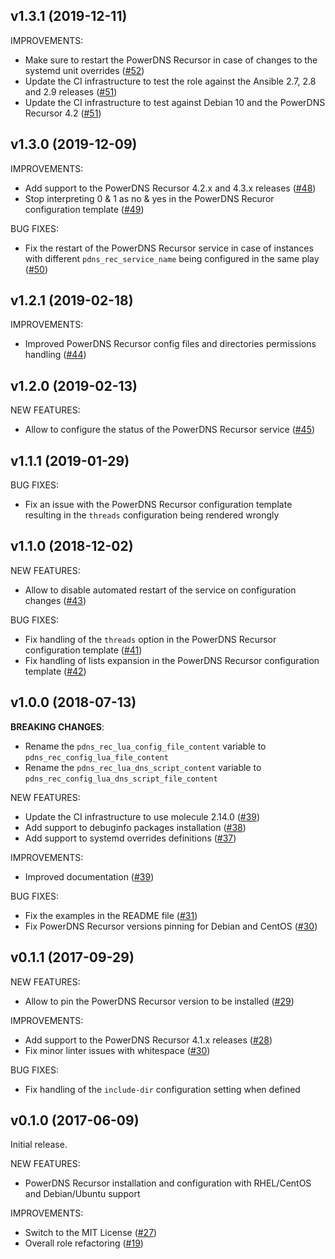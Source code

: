 ## v1.3.1 (2019-12-11)

IMPROVEMENTS:
- Make sure to restart the PowerDNS Recursor in case of changes to the systemd unit overrides ([\#52](https://github.com/PowerDNS/pdns_recursor-ansible/pull/52))
- Update the CI infrastructure to test the role against the Ansible 2.7, 2.8 and 2.9 releases ([\#51](https://github.com/PowerDNS/pdns_recursor-ansible/pull/51))
- Update the CI infrastructure to test against Debian 10 and the PowerDNS Recursor 4.2 ([\#51](https://github.com/PowerDNS/pdns_recursor-ansible/pull/51))

## v1.3.0 (2019-12-09)

IMPROVEMENTS:
- Add support to the PowerDNS Recursor 4.2.x and 4.3.x releases ([\#48](https://github.com/PowerDNS/pdns_recursor-ansible/pull/48))
- Stop interpreting 0 & 1 as no & yes in the PowerDNS Recuror configuration template ([\#49](https://github.com/PowerDNS/pdns_recursor-ansible/pull/49))

BUG FIXES:
- Fix the restart of the PowerDNS Recursor service in case of instances with different `pdns_rec_service_name` being configured in the same play ([\#50](https://github.com/PowerDNS/pdns_recursor-ansible/pull/50))

## v1.2.1 (2019-02-18)

IMPROVEMENTS:
- Improved PowerDNS Recursor config files and directories permissions handling ([\#44](https://github.com/PowerDNS/pdns_recursor-ansible/pull/44))

## v1.2.0 (2019-02-13)

NEW FEATURES:
- Allow to configure the status of the PowerDNS Recursor service ([\#45](https://github.com/PowerDNS/pdns_recursor-ansible/pull/45))

## v1.1.1 (2019-01-29)

BUG FIXES:
- Fix an issue with the PowerDNS Recursor configuration template resulting in the `threads` configuration being rendered wrongly

## v1.1.0 (2018-12-02)

NEW FEATURES:
- Allow to disable automated restart of the service on configuration changes ([\#43](https://github.com/PowerDNS/pdns_recursor-ansible/pull/43))

BUG FIXES:
- Fix handling of the `threads` option in the PowerDNS Recursor configuration template ([\#41](https://github.com/PowerDNS/pdns_recursor-ansible/pull/41))
- Fix handling of lists expansion in the PowerDNS Recursor configuration template ([\#42](https://github.com/PowerDNS/pdns_recursor-ansible/pull/42))

## v1.0.0 (2018-07-13)

__BREAKING CHANGES__:
- Rename the `pdns_rec_lua_config_file_content` variable to `pdns_rec_config_lua_file_content`
- Rename the `pdns_rec_lua_dns_script_content` variable to `pdns_rec_config_lua_dns_script_file_content`

NEW FEATURES:
- Update the CI infrastructure to use molecule 2.14.0 ([\#39](https://github.com/PowerDNS/pdns_recursor-ansible/pull/39))
- Add support to debuginfo packages installation ([\#38](https://github.com/PowerDNS/pdns_recursor-ansible/pull/38))
- Add support to systemd overrides definitions ([\#37](https://github.com/PowerDNS/pdns_recursor-ansible/pull/37))

IMPROVEMENTS:
- Improved documentation ([\#39](https://github.com/PowerDNS/pdns_recursor-ansible/pull/39))

BUG FIXES:
- Fix the examples in the README file ([\#31](https://github.com/PowerDNS/pdns_recursor-ansible/pull/31))
- Fix PowerDNS Recursor versions pinning for Debian and CentOS ([\#30](https://github.com/PowerDNS/pdns_recursor-ansible/pull/30))

## v0.1.1 (2017-09-29)

NEW FEATURES:
- Allow to pin the PowerDNS Recursor version to be installed ([\#29](https://github.com/PowerDNS/pdns_recursor-ansible/pull/29))

IMPROVEMENTS:
- Add support to the PowerDNS Recursor 4.1.x releases ([\#28](https://github.com/PowerDNS/pdns_recursor-ansible/pull/28))
- Fix minor linter issues with whitespace ([\#30](https://github.com/PowerDNS/pdns_recursor-ansible/pull/30))

BUG FIXES:
- Fix handling of the `include-dir` configuration setting when defined

## v0.1.0 (2017-06-09)

Initial release.

NEW FEATURES:
- PowerDNS Recursor installation and configuration with RHEL/CentOS and Debian/Ubuntu support

IMPROVEMENTS:
- Switch to the MIT License ([\#27](https://github.com/PowerDNS/pdns_recursor-ansible/pull/27))
- Overall role refactoring ([\#19](https://github.com/PowerDNS/pdns_recursor-ansible/pull/19))
